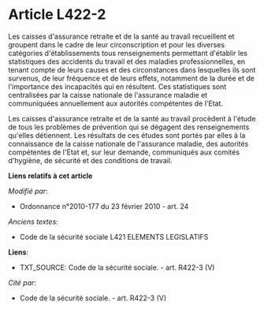 # Article L422-2

Les caisses d'assurance retraite et de la santé au travail recueillent et groupent dans le cadre de leur circonscription et
pour les diverses catégories d'établissements tous renseignements permettant d'établir les statistiques des accidents du
travail et des maladies professionnelles, en tenant compte de leurs causes et des circonstances dans lesquelles ils sont
survenus, de leur fréquence et de leurs effets, notamment de la durée et de l'importance des incapacités qui en résultent.
Ces statistiques sont centralisées par la caisse nationale de l'assurance maladie et communiquées annuellement aux autorités
compétentes de l'Etat. 

Les caisses d'assurance retraite et de la santé au travail procèdent à l'étude de tous les problèmes de prévention qui se
dégagent des renseignements qu'elles détiennent. Les résultats de ces études sont portés par elles à la connaissance de la
caisse nationale de l'assurance maladie, des autorités compétentes de l'Etat et, sur leur demande, communiqués aux comités
d'hygiène, de sécurité et des conditions de travail.

**Liens relatifs à cet article**

_Modifié par_:

  - Ordonnance n°2010-177 du 23 février 2010 - art. 24

_Anciens textes_:

  - Code de la sécurité sociale L421 ELEMENTS LEGISLATIFS

**Liens**:

  - TXT_SOURCE: Code de la sécurité sociale. - art. R422-3 (V)

_Cité par_:

  - Code de la sécurité sociale. - art. R422-3 (V)
